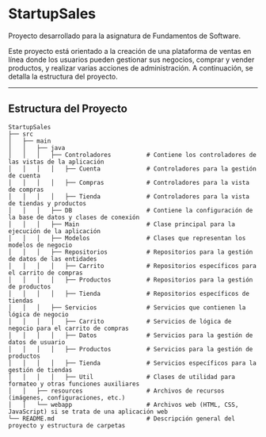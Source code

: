 # StartupSales

Proyecto desarrollado para la asignatura de Fundamentos de Software.

Este proyecto está orientado a la creación de una plataforma de ventas en línea donde los usuarios pueden gestionar sus negocios, comprar y vender productos, y realizar varias acciones de administración. A continuación, se detalla la estructura del proyecto.

---

## Estructura del Proyecto

```plaintext
StartupSales
├── src
│   ├── main
│   │   ├── java
│   │   │   ├── Controladores          # Contiene los controladores de las vistas de la aplicación
│   │   │   │   ├── Cuenta             # Controladores para la gestión de cuenta
│   │   │   │   ├── Compras            # Controladores para la vista de compras
│   │   │   │   ├── Tienda             # Controladores para la vista de tiendas y productos
│   │   │   ├── DB                     # Contiene la configuración de la base de datos y clases de conexión
│   │   │   ├── Main                   # Clase principal para la ejecución de la aplicación
│   │   │   ├── Modelos                # Clases que representan los modelos de negocio
│   │   │   ├── Repositorios           # Repositorios para la gestión de datos de las entidades
│   │   │   │   ├── Carrito            # Repositorios específicos para el carrito de compras
│   │   │   │   ├── Productos          # Repositorios para la gestión de productos
│   │   │   │   ├── Tienda             # Repositorios específicos de tiendas
│   │   │   ├── Servicios              # Servicios que contienen la lógica de negocio
│   │   │   │   ├── Carrito            # Servicios de lógica de negocio para el carrito de compras
│   │   │   │   ├── Datos              # Servicios para la gestión de datos de usuario
│   │   │   │   ├── Productos          # Servicios para la gestión de productos
│   │   │   │   ├── Tienda             # Servicios específicos para la gestión de tiendas
│   │   │   │   ├── Util               # Clases de utilidad para formateo y otras funciones auxiliares
│   │   ├── resources                  # Archivos de recursos (imágenes, configuraciones, etc.)
│   │   └── webapp                     # Archivos web (HTML, CSS, JavaScript) si se trata de una aplicación web
└── README.md                          # Descripción general del proyecto y estructura de carpetas
